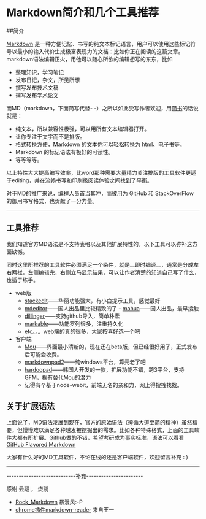 Markdown简介和几个工具推荐
=====================

##简介

[Markdown](http://markdown.tw/) 是一种方便记忆、书写的纯文本标记语言，用户可以使用这些标记符号以最小的输入代价生成极富表现力的文档：比如你正在阅读的这篇文章。markdown语法编辑正火，用他可以随心所欲的编辑想写的东东，比如

* 整理知识，学习笔记
* 发布日记，杂文，所见所想
* 撰写发布技术文稿
* 撰写发布学术论文

而MD（markdown，下面简写代替- -）之所以如此受写作者欢迎，用[简书](http://jianshu.io/)的话说就是：

- 纯文本，所以兼容性极强，可以用所有文本编辑器打开。
- 让你专注于文字而不是排版。
- 格式转换方便，Markdown 的文本你可以轻松转换为 html、电子书等。
- Markdown 的标记语法有极好的可读性。
- 等等等等。

以上特性大大提高编写效率，比word那种需要大量精力关注排版的工具软件更适于editing，并在流畅书写和印刷级阅读体验之间找到了平衡。 

对于MD的推广来说，编程人员首当其冲，而被用为 GitHub 和  StackOverFlow 的御用书写格式，也贡献了一分力量。

----------


## 工具推荐


我们知道官方MD语法是不支持表格以及其他扩展特性的，以下工具可以弥补这方面缺憾。

同时这里所推荐的工具软件必须满足一个条件，就是__即时编译__，通常是分成左右两栏，左侧编辑完，右侧立马显示结果，可以让作者清楚的知道自己写了什么，也适于练手。

- web版
    - [stackedit](https://stackedit.io/)——华丽功能强大，有小白提示工具，感觉最好
    - [mdeditor](http://www.zybuluo.com/mdeditor)——国人出品里比较精致的了    - [mahua](http://mahua.jser.me/)——国人出品，最早接触
    - [dillinger](http://dillinger.io/)——支持github导入，简单朴素
    - [markable](http://markable.in/)——功能罗列很多，注重持久化
    - etc。。。web端的真的很多，大家按喜好选一个吧
- 客户端
    - [Mou](http://mouapp.com/)——界面最小清新的，现在还在beta版，但已经很好用了，正式发布后可能会收费。
    - [markdownpad2](http://markdownpad.com/)——纯windows平台，算元老了吧
    - [hardoopad](http://pad.haroopress.com/)——韩国人开发的一款，扩展功能不错，跨3平台，支持GFM，据有替代Mou的潜力
    - 记得有个基于node-webit，前端无名的亲和力，网上得搜搜找找。

## 关于扩展语法

上面说了，MD语法发展到现在，官方的原始语法（遵循大道至简的精神）虽然精要，但慢慢难以满足各种越发被挖掘出的需求。比如各种特殊格式，上面的工具软件大都有所扩展。Github做的不错，希望考研成为事实标准，语法可以看看[GitHub Flavored Markdown](https://help.github.com/articles/github-flavored-markdown)

大家有什么好的MD工具软件，不论在线的还是客户端软件，欢迎留言补充 : )

--------------

----------------------------补充-----------------------

感谢 云翮 ， 烧鹅

- [Rock_Markdown](https://github.com/superRaytin/Rock_Markdown) 暴漫风:-P
- [chrome插件markdown-reader](https://chrome.google.com/webstore/detail/markdown-reader/gpoigdifkoadgajcincpilkjmejcaanc) 来自王一
